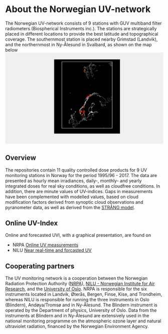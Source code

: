 # About the Norwegian UV-network
The Norwegian UV-network consists of 9 stations with GUV multiband filter radiometers (Biospherical Instruments inc.). The stations are strategically placed in different locations to provide the best latitude and topographical coverage. The southernmost station is placed nearby Grimstad (Landvik), and the northernmost in Ny-Ålesund in Svalbard, as shown on the map below ![alt tax](network_location.png)

## Overview
The repositories contain 11 quality controlled dose products for 9 UV monitoring stations in Norway for the period 1995/96 - 2017. The data are presented as hourly mean irradiances, daily-, monthly- and yearly integrated doses for real sky conditions, as well as cloudfree conditions. In addition, there are minute values of UV-indices. Gaps in measurements have been complemented with modelled values, based on cloud modification factors derived from synoptic cloud observations and pyranometer data, as well as derived from the [STRÅNG model](http://strang.smhi.se/). 

## Online UV-Index
Online and forecasted UVI, with a graphical presentation, are found on  
*  NRPA [Online UV measurements](https://www.nrpa.no/uvnett/default_en.aspx)
*  NILU [Near real-time and forcasted UV](http://uv.nilu.no/)

## Cooperating partners
The UV monitoring network is a cooperation between the Norwegian Radiation Protection Authority ([NRPA](https://www.nrpa.no/)), [NILU - Norwegian Institute for Air Research](https://www.nrpa.no/), and the [University of Oslo](http://www.mn.uio.no/fysikk/english/). NRPA is responsible for the six instruments located in Landvik, Øterås, Bergen, Finse, Kise, and Trondheim, whereas NILU is responsible for running the three instruments in Oslo (Blindern), Andøya/Tromsø and in Ny-Ålesund. The Blindern instrument is operated by the Department of physics, University of Oslo. Data from the instruments at Blindern and in Ny-Ålesund are extensively used in the national monitoring programme on the atmospheric ozone layer and natural ultraviolet radiation, financed by the Norwegian Environment Agency.
